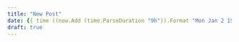 ```yaml
---
title: "New Post"
date: {{ time ((now.Add (time.ParseDuration "9h")).Format "Mon Jan 2 15:04:05 MST 2006") "Asia/Tokyo" }}
draft: true
---
```


